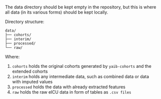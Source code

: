 The data directory should be kept empty in the repository, but this is where all data (in its various forms) should be kept locally.

Directory structure:

```
data/
├── cohorts/
├── interim/
├── processed/
└── raw/
```

Where:
1. `cohorts` holds the original cohorts generated by `yaib-cohorts` and the extended cohorts
2. `interim` holds any intermediate data, such as combined data or data with imputed values
3. `processed` holds the data with already extracted features
4. `raw` holds the raw eICU data in form of tables as `.csv files`